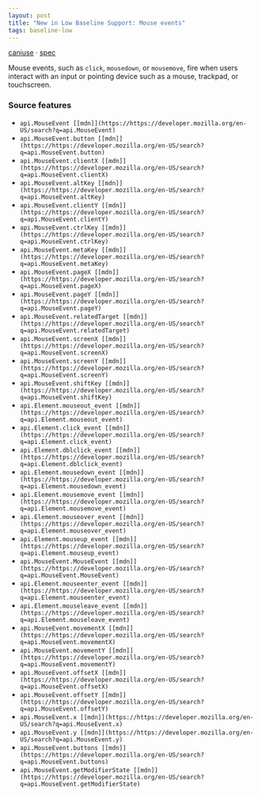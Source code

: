```yaml
---
layout: post
title: "New in Low Baseline Support: Mouse events"
tags: baseline-low
---
```


[caniuse](https://caniuse.com/?search=mouse-events) · [spec](https://w3c.github.io/uievents/#events-mouse-types)

Mouse events, such as `click`, `mousedown`, or `mousemove`, fire when users interact with an input or pointing device such as a mouse, trackpad, or touchscreen.

### Source features

- ``api.MouseEvent [[mdn]](https://https://developer.mozilla.org/en-US/search?q=api.MouseEvent)``
- ``api.MouseEvent.button [[mdn]](https://https://developer.mozilla.org/en-US/search?q=api.MouseEvent.button)``
- ``api.MouseEvent.clientX [[mdn]](https://https://developer.mozilla.org/en-US/search?q=api.MouseEvent.clientX)``
- ``api.MouseEvent.altKey [[mdn]](https://https://developer.mozilla.org/en-US/search?q=api.MouseEvent.altKey)``
- ``api.MouseEvent.clientY [[mdn]](https://https://developer.mozilla.org/en-US/search?q=api.MouseEvent.clientY)``
- ``api.MouseEvent.ctrlKey [[mdn]](https://https://developer.mozilla.org/en-US/search?q=api.MouseEvent.ctrlKey)``
- ``api.MouseEvent.metaKey [[mdn]](https://https://developer.mozilla.org/en-US/search?q=api.MouseEvent.metaKey)``
- ``api.MouseEvent.pageX [[mdn]](https://https://developer.mozilla.org/en-US/search?q=api.MouseEvent.pageX)``
- ``api.MouseEvent.pageY [[mdn]](https://https://developer.mozilla.org/en-US/search?q=api.MouseEvent.pageY)``
- ``api.MouseEvent.relatedTarget [[mdn]](https://https://developer.mozilla.org/en-US/search?q=api.MouseEvent.relatedTarget)``
- ``api.MouseEvent.screenX [[mdn]](https://https://developer.mozilla.org/en-US/search?q=api.MouseEvent.screenX)``
- ``api.MouseEvent.screenY [[mdn]](https://https://developer.mozilla.org/en-US/search?q=api.MouseEvent.screenY)``
- ``api.MouseEvent.shiftKey [[mdn]](https://https://developer.mozilla.org/en-US/search?q=api.MouseEvent.shiftKey)``
- ``api.Element.mouseout_event [[mdn]](https://https://developer.mozilla.org/en-US/search?q=api.Element.mouseout_event)``
- ``api.Element.click_event [[mdn]](https://https://developer.mozilla.org/en-US/search?q=api.Element.click_event)``
- ``api.Element.dblclick_event [[mdn]](https://https://developer.mozilla.org/en-US/search?q=api.Element.dblclick_event)``
- ``api.Element.mousedown_event [[mdn]](https://https://developer.mozilla.org/en-US/search?q=api.Element.mousedown_event)``
- ``api.Element.mousemove_event [[mdn]](https://https://developer.mozilla.org/en-US/search?q=api.Element.mousemove_event)``
- ``api.Element.mouseover_event [[mdn]](https://https://developer.mozilla.org/en-US/search?q=api.Element.mouseover_event)``
- ``api.Element.mouseup_event [[mdn]](https://https://developer.mozilla.org/en-US/search?q=api.Element.mouseup_event)``
- ``api.MouseEvent.MouseEvent [[mdn]](https://https://developer.mozilla.org/en-US/search?q=api.MouseEvent.MouseEvent)``
- ``api.Element.mouseenter_event [[mdn]](https://https://developer.mozilla.org/en-US/search?q=api.Element.mouseenter_event)``
- ``api.Element.mouseleave_event [[mdn]](https://https://developer.mozilla.org/en-US/search?q=api.Element.mouseleave_event)``
- ``api.MouseEvent.movementX [[mdn]](https://https://developer.mozilla.org/en-US/search?q=api.MouseEvent.movementX)``
- ``api.MouseEvent.movementY [[mdn]](https://https://developer.mozilla.org/en-US/search?q=api.MouseEvent.movementY)``
- ``api.MouseEvent.offsetX [[mdn]](https://https://developer.mozilla.org/en-US/search?q=api.MouseEvent.offsetX)``
- ``api.MouseEvent.offsetY [[mdn]](https://https://developer.mozilla.org/en-US/search?q=api.MouseEvent.offsetY)``
- ``api.MouseEvent.x [[mdn]](https://https://developer.mozilla.org/en-US/search?q=api.MouseEvent.x)``
- ``api.MouseEvent.y [[mdn]](https://https://developer.mozilla.org/en-US/search?q=api.MouseEvent.y)``
- ``api.MouseEvent.buttons [[mdn]](https://https://developer.mozilla.org/en-US/search?q=api.MouseEvent.buttons)``
- ``api.MouseEvent.getModifierState [[mdn]](https://https://developer.mozilla.org/en-US/search?q=api.MouseEvent.getModifierState)``
